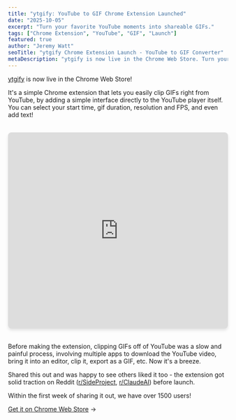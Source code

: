 ```yaml
---
title: "ytgify: YouTube to GIF Chrome Extension Launched"
date: "2025-10-05"
excerpt: "Turn your favorite YouTube moments into shareable GIFs."
tags: ["Chrome Extension", "YouTube", "GIF", "Launch"]
featured: true
author: "Jeremy Watt"
seoTitle: "ytgify Chrome Extension Launch - YouTube to GIF Converter"
metaDescription: "ytgify is now live in the Chrome Web Store. Turn your favorite YouTube moments into shareable GIFs."
---
```


[ytgify](https://chromewebstore.google.com/detail/ytgify/dnljofakogbecppbkmnoffppkfdmpfje) is now live in the Chrome Web Store!

It's a simple Chrome extension that lets you easily clip GIFs right from YouTube, by adding a simple interface directly to the YouTube player itself.  You can select your start time, gif duration, resolution and FPS, and even add text!

<div style="max-width: 800px; margin: 2rem auto;">
  <iframe width="100%" height="450" src="https://www.youtube.com/embed/hBBr8SluoQ8" title="ytgify Demo" frameborder="0" allow="accelerometer; autoplay; clipboard-write; encrypted-media; gyroscope; picture-in-picture" allowfullscreen style="border-radius: 8px; box-shadow: 0 4px 6px rgba(0, 0, 0, 0.1);"></iframe>
</div>

Before making the extension, clipping GIFs off of YouTube was a slow and painful process, involving multiple apps to download the YouTube video, bring it into an editor, clip it, export as a GIF, etc. Now it's a breeze.

Shared this out and was happy to see others liked it too - the extension got solid traction on Reddit ([r/SideProject](https://www.reddit.com/r/SideProject/comments/1ntgjnn/a_youtubetogif_chrome_extension/), [r/ClaudeAI](https://www.reddit.com/r/ClaudeAI/comments/1ntgb1c/youtube_gif_chrome_extension_built_with_claude/)) before launch.

Within the first week of sharing it out, we have over 1500 users!

[Get it on Chrome Web Store](https://chromewebstore.google.com/detail/ytgify/dnljofakogbecppbkmnoffppkfdmpfje) →

